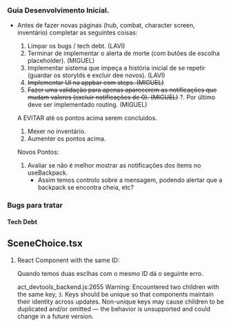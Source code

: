 ### Guia Desenvolvimento Inicial.

- Antes de fazer novas páginas (hub, combat, character screen, inventário) completar as seguintes coisas:

  1. Limpar os bugs / tech debt. (LAVI)
  2. Terminar de implementar o alerta de morte (com butões de escolha placeholder). (MIGUEL)
  3. Implementar sistema que impeça a história inicial de se repetir (guardar os storyIds e excluir dee novos). (LAVI)
  4. ~~Implementar UI na appbar com steps. (MIGUEL)~~
  5. ~~Fazer uma validação para apenas aparecerem as notificações que mudam valores (excluir notificações de 0). (MIGUEL)~~
     ?. Por último deve ser implementado routing. (MIGUEL)

  A EVITAR até os pontos acima serem concluidos.

  1.  Mexer no inventário.
  2.  Aumenter os pontos acima.

  Novos Pontos:

  1. Avaliar se não é melhor mostrar as notificações dos items no useBackpack.
     - Assim temos controlo sobre a mensagem, podendo alertar que a backpack se encontra cheia, etc?

### Bugs para tratar

#### Tech Debt

## SceneChoice.tsx

1.  React Component with the same ID:

    Quando temos duas esclhas com o mesmo ID dá o seguinte erro.

    act_devtools_backend.js:2655 Warning: Encountered two children with the same key, `3`. Keys should be unique so that components maintain their identity across updates. Non-unique keys may cause children to be duplicated and/or omitted — the behavior is unsupported and could change in a future version.
